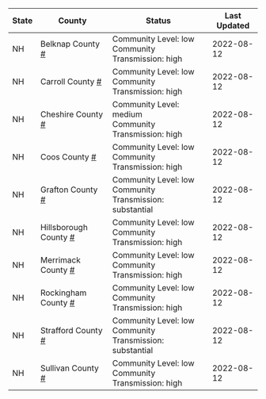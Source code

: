 State | County | Status | Last Updated
--- | --- | --- | --- 
NH | Belknap County <a href="#belknap_county">#</a> | <a name="belknap_county"></a>Community Level: low<br/>Community Transmission: high | 2022-08-12
NH | Carroll County <a href="#carroll_county">#</a> | <a name="carroll_county"></a>Community Level: low<br/>Community Transmission: high | 2022-08-12
NH | Cheshire County <a href="#cheshire_county">#</a> | <a name="cheshire_county"></a>Community Level: medium<br/>Community Transmission: high | 2022-08-12
NH | Coos County <a href="#coos_county">#</a> | <a name="coos_county"></a>Community Level: low<br/>Community Transmission: high | 2022-08-12
NH | Grafton County <a href="#grafton_county">#</a> | <a name="grafton_county"></a>Community Level: low<br/>Community Transmission: substantial | 2022-08-12
NH | Hillsborough County <a href="#hillsborough_county">#</a> | <a name="hillsborough_county"></a>Community Level: low<br/>Community Transmission: high | 2022-08-12
NH | Merrimack County <a href="#merrimack_county">#</a> | <a name="merrimack_county"></a>Community Level: low<br/>Community Transmission: high | 2022-08-12
NH | Rockingham County <a href="#rockingham_county">#</a> | <a name="rockingham_county"></a>Community Level: low<br/>Community Transmission: high | 2022-08-12
NH | Strafford County <a href="#strafford_county">#</a> | <a name="strafford_county"></a>Community Level: low<br/>Community Transmission: substantial | 2022-08-12
NH | Sullivan County <a href="#sullivan_county">#</a> | <a name="sullivan_county"></a>Community Level: low<br/>Community Transmission: high | 2022-08-12
